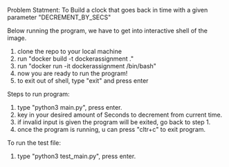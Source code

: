 Problem Statment:
To Build a clock that goes back in time with a given parameter "DECREMENT_BY_SECS"

Below running the program, we have to get into interactive shell of the image.
1. clone the repo to your local machine
2. run "docker build -t dockerassignment ." 
3. run "docker run -it dockerassignment /bin/bash"
4. now you are ready to run the program!
5. to exit out of shell, type "exit" and press enter

Steps to run program:
1. type "python3 main.py", press enter.
2. key in your desired amount of Seconds to decrement from current time.
3. if invalid input is given the program will be exited, go back to step 1.
4. once the program is running, u can press "cltr+c" to exit program.


To run the test file:
1. type "python3 test_main.py", press enter.

